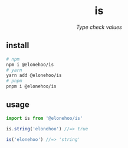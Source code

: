 <h1 align="center">is</h1>

<p align="center">
  <em>Type check values</em>
</p>

## install

```bash
# npm
npm i @elonehoo/is
# yarn
yarn add @elonehoo/is
# pnpm
pnpm i @elonehoo/is
```

## usage

```typescript
import is from '@elonehoo/is'

is.string('elonehoo') //=> true

is('elonehoo') //=> 'string'
```


